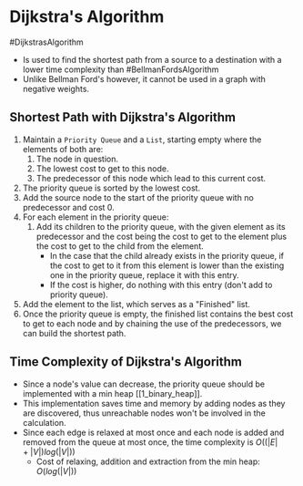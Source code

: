 # Dijkstra's Algorithm
#DijkstrasAlgorithm
* Is used to find the shortest path from a source to a destination with a lower time complexity than  #BellmanFordsAlgorithm
* Unlike Bellman Ford's however, it cannot be used in a graph with negative weights.

## Shortest Path with Dijkstra's Algorithm
1. Maintain a `Priority Queue` and a `List`, starting empty where the elements of both are:
	1. The node in question. 
	2. The lowest cost to get to this node. 
	3. The predecessor of this node which lead to this current cost.
2. The priority queue is sorted by the lowest cost.
3. Add the source node to the start of the priority queue with no predecessor and cost 0.
4. For each element in the priority queue: 
	1. Add its children to the priority queue, with the given element as its predecessor and the cost being the cost to get to the element plus the cost to get to the child from the element.
		* In the case that the child already exists in the priority queue, if the cost to get to it from this element is lower than the existing one in the priority queue, replace it with this entry.
		* If the cost is higher, do nothing with this entry (don't add to priority queue).
5. Add the element to the list, which serves as a "Finished" list.
7. Once the priority queue is empty, the finished list contains the best cost to get to each node and by chaining the use of the predecessors, we can build the shortest path.

## Time Complexity of Dijkstra's Algorithm
* Since a node's value can decrease, the priority queue should be implemented with a min heap [[1_binary_heap]].
* This implementation saves time and memory by adding nodes as they are discovered, thus unreachable nodes won't be involved in the calculation. 
* Since each edge is relaxed at most once and each node is added and removed from the queue at most once, the time complexity is $O((|E| + |V| )log(|V|))$
	* Cost of relaxing, addition and extraction from the min heap: $O(log(|V|))$